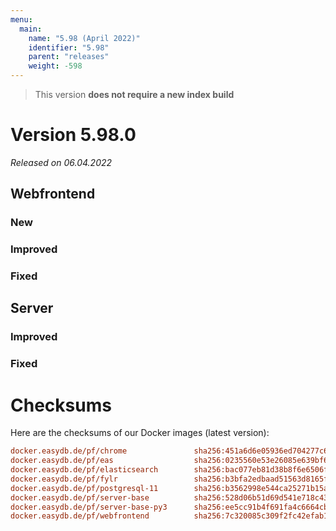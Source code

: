 ```yaml
---
menu:
  main:
    name: "5.98 (April 2022)"
    identifier: "5.98"
    parent: "releases"
    weight: -598
---
```


> This version **does not require a new index build**

# Version 5.98.0

*Released on 06.04.2022*

## Webfrontend

### New
### Improved
### Fixed

## Server

### Improved
### Fixed

# Checksums

Here are the checksums of our Docker images (latest version): 

```ini
docker.easydb.de/pf/chrome               sha256:451a6d6e05936ed704277c6842b4ad3119f25a2ed5631734f71049f3b8069cc4
docker.easydb.de/pf/eas                  sha256:0235560e53e26085e639bf616733b6eea311a3ca68e70332bec4f69356281d17
docker.easydb.de/pf/elasticsearch        sha256:bac077eb81d38b8f6e6506ffea7a5c26e5043832e6747886b2e7b12484cc57d7
docker.easydb.de/pf/fylr                 sha256:b3bfa2edbaad51563d8165fd52c7c0ab8cdf78ac2f42cd62e511487bb5d5e279
docker.easydb.de/pf/postgresql-11        sha256:b3562998e544ca25271b15a46ca10cf53025798cf7b9707e758063252b936986
docker.easydb.de/pf/server-base          sha256:528d06b51d69d541e718c4342dd72d8c9c9dc5f2dcdbe11ad46ffe006cfda70f
docker.easydb.de/pf/server-base-py3      sha256:ee5cc91b4f691fa4c6664cb96f13e80c802d44c213866e9e134ec6db9f74bb65
docker.easydb.de/pf/webfrontend          sha256:7c320085c309f2fc42efab133d836dc71f7cc598a8710b4a4ea509f0d2689421
```
